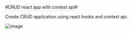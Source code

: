 #CRUD react app with context api#

Create CRUD application using react hooks and context api.

![image](https://user-images.githubusercontent.com/67253461/114471927-fd6a2800-9c0e-11eb-9169-b74473b0325b.png)

